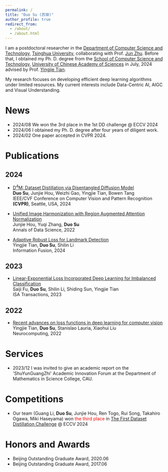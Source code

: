 ```yaml
---
permalink: /
title: "Duo Su (苏铎)"
author_profile: true
redirect_from: 
  - /about/
  - /about.html
---
```


I am a postdoctoral researcher in the [Department of Computer Science and Technology](https://www.cs.tsinghua.edu.cn/csen/), [Tsinghua University](https://www.tsinghua.edu.cn/en/), collaborating with Prof. [Jun Zhu](https://ml.cs.tsinghua.edu.cn/~jun/). Before that, I obtained my Ph. D. degree from the [School of Computer Science and Technology](https://scce.ucas.ac.cn/index.php/en/), [University of Chinese Academy of Sciences](https://english.ucas.ac.cn/) in July, 2024 advised by Prof. [Yingjie Tian](https://people.ucas.edu.cn/~tianyingjie?language=en).

My research focuses on developing efficient deep learning algorithms under limited resources. My current interests include Data-Centric AI, AIGC and Visual Understanding.

News
======
* 2024/08 We won the 3rd place in the 1st DD challenge @ ECCV 2024
* 2024/06 I obtained my Ph. D. degree after four years of diligent work.
* 2024/02 One paper accepted in CVPR 2024.


Publications
======

2024
------

* [D<sup>4</sup>M: Dataset Distillation via Disentangled Diffusion Model](https://junjie31.github.io/D4M/) <br>
**Duo Su**, Junjie Hou, Weizhi Gao, Yingjie Tian, Bowen Tang <br>
IEEE/CVF Conference on Computer Vision and Pattern Recognition **(CVPR)**, Seattle, USA, 2024

* [Unified Image Harmonization with Region Augmented Attention Normalization](https://link.springer.com/article/10.1007/s40745-024-00531-6) <br>
Junjie Hou, Yuqi Zhang, **Duo Su** <br>
Annals of Data Science, 2022


* [Adaptive Robust Loss for Landmark Detection](https://www.sciencedirect.com/science/article/pii/S1566253523003299) <br>
Yingjie Tian, **Duo Su**, Shilin Li <br>
Information Fusion, 2024

2023
------

* [Linear-Exponential Loss Incorporated Deep Learning for Imbalanced Classification](https://www.sciencedirect.com/science/article/abs/pii/S0019057823002835) <br>
Saiji Fu, **Duo Su**, Shilin Li, Shiding Sun, Yingjie Tian <br>
ISA Transactions, 2023

2022
------

* [Recent advances on loss functions in deep learning for computer vision](https://www.sciencedirect.com/science/article/abs/pii/S0925231222005239) <br>
Yingjie Tian, **Duo Su**, Stanislao Lauria, Xiaohui Liu <br>
Neurocomputing, 2022

Services
======

* 2023/12 I was invited to give an academic report on the 'ShuYunGuangZhi' Academic Innovation Forum at the Department of Mathematics in Science College, CAU.

Competitions
======
* Our team (Guang Li, **Duo Su**, Junjie Hou, Ren Togo, Rui Song, Takahiro Ogawa, Miki Haseyama) won  <font color= #FF0000 >the third place</font> in  [The First Dataset Distillation Challenge](https://www.dd-challenge.com/#/) @ ECCV 2024


Honors and Awards
======

* Beijing Outstanding Graduate Award, 2020.06
* Beijing Outstanding Graduate Award, 2017.06

<!-- A data-driven personal website
======
Like many other Jekyll-based GitHub Pages templates, Academic Pages makes you separate the website's content from its form. The content & metadata of your website are in structured markdown files, while various other files constitute the theme, specifying how to transform that content & metadata into HTML pages. You keep these various markdown (.md), YAML (.yml), HTML, and CSS files in a public GitHub repository. Each time you commit and push an update to the repository, the [GitHub pages](https://pages.github.com/) service creates static HTML pages based on these files, which are hosted on GitHub's servers free of charge.

Many of the features of dynamic content management systems (like Wordpress) can be achieved in this fashion, using a fraction of the computational resources and with far less vulnerability to hacking and DDoSing. You can also modify the theme to your heart's content without touching the content of your site. If you get to a point where you've broken something in Jekyll/HTML/CSS beyond repair, your markdown files describing your talks, publications, etc. are safe. You can rollback the changes or even delete the repository and start over -- just be sure to save the markdown files! Finally, you can also write scripts that process the structured data on the site, such as [this one](https://github.com/academicpages/academicpages.github.io/blob/master/talkmap.ipynb) that analyzes metadata in pages about talks to display [a map of every location you've given a talk](https://academicpages.github.io/talkmap.html).

Getting started
======
1. Register a GitHub account if you don't have one and confirm your e-mail (required!)
2. Fork [this repository](https://github.com/academicpages/academicpages.github.io) by clicking the "fork" button in the top right. 
3. Go to the repository's settings (rightmost item in the tabs that start with "Code", should be below "Unwatch"). Rename the repository "[your GitHub username].github.io", which will also be your website's URL.
4. Set site-wide configuration and create content & metadata (see below -- also see [this set of diffs](http://archive.is/3TPas) showing what files were changed to set up [an example site](https://getorg-testacct.github.io) for a user with the username "getorg-testacct")
5. Upload any files (like PDFs, .zip files, etc.) to the files/ directory. They will appear at https://[your GitHub username].github.io/files/example.pdf.  
6. Check status by going to the repository settings, in the "GitHub pages" section

Site-wide configuration
------
The main configuration file for the site is in the base directory in [_config.yml](https://github.com/academicpages/academicpages.github.io/blob/master/_config.yml), which defines the content in the sidebars and other site-wide features. You will need to replace the default variables with ones about yourself and your site's github repository. The configuration file for the top menu is in [_data/navigation.yml](https://github.com/academicpages/academicpages.github.io/blob/master/_data/navigation.yml). For example, if you don't have a portfolio or blog posts, you can remove those items from that navigation.yml file to remove them from the header. 

Create content & metadata
------
For site content, there is one markdown file for each type of content, which are stored in directories like _publications, _talks, _posts, _teaching, or _pages. For example, each talk is a markdown file in the [_talks directory](https://github.com/academicpages/academicpages.github.io/tree/master/_talks). At the top of each markdown file is structured data in YAML about the talk, which the theme will parse to do lots of cool stuff. The same structured data about a talk is used to generate the list of talks on the [Talks page](https://academicpages.github.io/talks), each [individual page](https://academicpages.github.io/talks/2012-03-01-talk-1) for specific talks, the talks section for the [CV page](https://academicpages.github.io/cv), and the [map of places you've given a talk](https://academicpages.github.io/talkmap.html) (if you run this [python file](https://github.com/academicpages/academicpages.github.io/blob/master/talkmap.py) or [Jupyter notebook](https://github.com/academicpages/academicpages.github.io/blob/master/talkmap.ipynb), which creates the HTML for the map based on the contents of the _talks directory).

**Markdown generator**

I have also created [a set of Jupyter notebooks](https://github.com/academicpages/academicpages.github.io/tree/master/markdown_generator
) that converts a CSV containing structured data about talks or presentations into individual markdown files that will be properly formatted for the Academic Pages template. The sample CSVs in that directory are the ones I used to create my own personal website at stuartgeiger.com. My usual workflow is that I keep a spreadsheet of my publications and talks, then run the code in these notebooks to generate the markdown files, then commit and push them to the GitHub repository.

How to edit your site's GitHub repository
------
Many people use a git client to create files on their local computer and then push them to GitHub's servers. If you are not familiar with git, you can directly edit these configuration and markdown files directly in the github.com interface. Navigate to a file (like [this one](https://github.com/academicpages/academicpages.github.io/blob/master/_talks/2012-03-01-talk-1.md) and click the pencil icon in the top right of the content preview (to the right of the "Raw | Blame | History" buttons). You can delete a file by clicking the trashcan icon to the right of the pencil icon. You can also create new files or upload files by navigating to a directory and clicking the "Create new file" or "Upload files" buttons. 

Example: editing a markdown file for a talk
![Editing a markdown file for a talk](/images/editing-talk.png)

For more info
------
More info about configuring Academic Pages can be found in [the guide](https://academicpages.github.io/markdown/). The [guides for the Minimal Mistakes theme](https://mmistakes.github.io/minimal-mistakes/docs/configuration/) (which this theme was forked from) might also be helpful. -->
